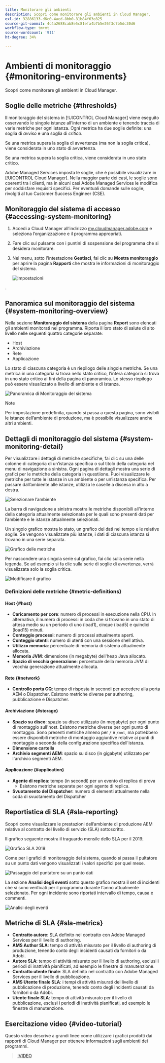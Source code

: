 ```yaml
---
title: Monitorare gli ambienti
description: Scopri come monitorare gli ambienti in Cloud Manager.
exl-id: 32886133-d6c0-4aed-8bb0-81b84f63e825
source-git-commit: 4c4a2688cab8e5c81efa4b7b5e26f3c7b5dc30d6
workflow-type: tm+mt
source-wordcount: '911'
ht-degree: 34%

---
```



# Ambienti di monitoraggio {#monitoring-environments}

Scopri come monitorare gli ambienti in Cloud Manager.

## Soglie delle metriche {#thresholds}

Il monitoraggio del sistema in [!UICONTROL Cloud Manager] viene eseguito osservando le singole istanze all’interno di un ambiente e tenendo traccia di varie metriche per ogni istanza. Ogni metrica ha due soglie definite: una soglia di *avviso* e una soglia di *critico*.

Se una metrica supera la soglia di avvertenza (ma non la soglia critica), viene considerata in uno stato di avvertenza.

Se una metrica supera la soglia critica, viene considerata in uno stato critico.

Adobe Managed Services imposta le soglie, che è possibile visualizzare in [!UICONTROL Cloud Manager]. Nella maggior parte dei casi, le soglie sono coerenti tra i clienti, ma in alcuni casi Adobe Managed Services le modifica per soddisfare requisiti specifici. Per eventuali domande sulle soglie, rivolgiti al tuo Customer Success Engineer (CSE).

## Monitoraggio del sistema di accesso {#accessing-system-monitoring}

1. Accedi a Cloud Manager all’indirizzo [my.cloudmanager.adobe.com](https://my.cloudmanager.adobe.com) e seleziona l’organizzazione e il programma appropriati.

1. Fare clic sul pulsante con i puntini di sospensione del programma che si desidera monitorare.
1. Nel menu, sotto l&#39;intestazione **Gestisci**, fai clic su **Mostra monitoraggio** per aprire la pagina **Rapporti** che mostra le informazioni di monitoraggio del sistema.

   ![Impostazioni](/help/assets/first-timea1.png)

.

## Panoramica sul monitoraggio del sistema {#system-monitoring-overview}

Nella sezione **Monitoraggio del sistema** della pagina **Report** sono elencati gli ambienti monitorati nel programma. Riporta il loro stato di salute di alto livello nelle seguenti quattro categorie separate:

* Host
* Archiviazione
* Rete
* Applicazione

Lo stato di ciascuna categoria è un riepilogo delle singole metriche. Se una metrica in una categoria si trova nello stato critico, l’intera categoria si trova in uno stato critico ai fini della pagina di panoramica. Lo stesso riepilogo può essere visualizzato a livello di ambiente e di istanza.

![Panoramica di Monitoraggio del sistema](/help/assets/System-Monitoring-Reports.png)

>[!NOTE]
>
>Per impostazione predefinita, quando si passa a questa pagina, sono visibili le istanze dell’ambiente di produzione, ma è possibile visualizzare anche altri ambienti.

## Dettagli di monitoraggio del sistema {#system-monitoring-detail}

Per visualizzare i dettagli di metriche specifiche, fai clic su una delle colonne di categoria di un’istanza specifica o sul titolo della categoria nel menu di navigazione a sinistra. Ogni pagina di dettagli mostra una serie di grafici per le metriche della categoria in questiione. Puoi visualizzare le metriche per tutte le istanze in un ambiente o per un’istanza specifica. Per passare dall’ambiente alle istanze, utilizza le caselle a discesa in alto a destra.

![Selezionare l’ambiente](/help/assets/System_Monitoring1.png)

La barra di navigazione a sinistra mostra le metriche disponibili all’interno della categoria attualmente selezionata per le quali sono presenti dati per l’ambiente e le istanze attualmente selezionati.

Un singolo grafico mostra lo stato, un grafico dei dati nel tempo e le relative soglie. Se vengono visualizzate più istanze, i dati di ciascuna istanza si trovano in una serie separata.

![Grafico delle metriche](/help/assets/Monitoring_Graphs1.png)

Per nascondere una singola serie sul grafico, fai clic sulla serie nella legenda.
Se ad esempio si fa clic sulla serie di soglie di avvertenza, verrà visualizzata solo la soglia critica.

![Modificare il grafico](/help/assets/Monitoring_Graphs2.png)

### Definizioni delle metriche {#metric-definitions}

#### Host {#host}

* **Caricamento per core**: numero di processi in esecuzione nella CPU. In alternativa, il numero di processi in coda che si trovano in uno stato di attesa medio su un periodo di uno (load1), cinque (load5) e quindici (load15) minuti.
* **Conteggio processi**: numero di processi attualmente aperti.
* **Conteggio utenti**: numero di utenti con una sessione shell attiva.
* **Utilizzo memoria**: percentuale di memoria di sistema attualmente allocata.
* **Memoria JVM**: dimensione (in megabyte) dell&#39;heap Java allocato.
* **Spazio di vecchia generazione**: percentuale della memoria JVM di vecchia generazione attualmente allocata.

#### Rete {#network}

* **Controllo porta CQ**: tempo di risposta in secondi per accedere alla porta AEM o Dispatcher. Esistono metriche diverse per authoring, pubblicazione e Dispatcher.

#### Archiviazione {#storage}

* **Spazio su disco**: spazio su disco utilizzato (in megabyte) per ogni punto di montaggio sull&#39;host. Esistono metriche diverse per ogni punto di montaggio. Sono presenti metriche almeno per `/` e `/mnt`, ma potrebbero essere disponibili metriche di montaggio aggiuntive relative ai punti di montaggio a seconda della configurazione specifica dell&#39;istanza.
* **Dimensione cartella**
* **Archivio segmenti AEM**: spazio su disco (in gigabyte) utilizzato per l&#39;archivio segmenti AEM.

#### Applicazione {#application}

* **Agente di replica**: tempo (in secondi) per un evento di replica di prova
   * Esistono metriche separate per ogni agente di replica.
* **Svuotamento del Dispatcher**: numero di elementi attualmente nella coda di svuotamento del Dispatcher

## Reportistica di SLA {#sla-reporting}

Scopri come visualizzare le prestazioni dell’ambiente di produzione AEM relative al contratto del livello di servizio (SLA) sottoscritto.

Il grafico seguente mostra il traguardo mensile dello SLA per il 2019.

![Grafico SLA 2018](/help/assets/SLA-Reports-one.png)

Come per i grafici di monitoraggio del sistema, quando si passa il pultatore su un punto dati vengono visualizzati i valori specifici per quel mese.

![Passaggio del puntatore su un punto dati](/help/assets/SLA-Reports-two.png)

La sezione **Analisi degli eventi** sotto questo grafico mostra il set di incidenti che si sono verificati per il programma durante l&#39;anno attualmente selezionato. Per ogni incidente sono riportati intervallo di tempo, causa e commenti.

![Analisi degli eventi](/help/assets/sla-reporting3.png)

## Metriche di SLA {#sla-metrics}

* **Contratto autore**: SLA definito nel contratto con Adobe Managed Services per il livello di authoring.
* **AMS Author SLA**: tempo di attività misurato per il livello di authoring di produzione, tenendo conto degli incidenti causati da fornitori o da Adobi.
* **Autore SLA**: tempo di attività misurato per il livello di authoring, esclusi i periodi di inattività pianificati, ad esempio le finestre di manutenzione.
* **Contratto utente finale**: SLA definito nel contratto con Adobe Managed Services per il livello di pubblicazione.
* **AMS Utente finale SLA**: i tempi di attività misurati del livello di pubblicazione di produzione, tenendo conto degli incidenti causati da fornitori o da Adobi.
* **Utente finale SLA**: tempo di attività misurato per il livello di pubblicazione, esclusi i periodi di inattività pianificati, ad esempio le finestre di manutenzione.

## Esercitazione video {#video-tutorial}

Questo video descrive a grandi linee come utilizzare i grafici prodotti dai rapporti di Cloud Manager per ottenere informazioni sugli ambienti dei programmi.

>[!VIDEO](https://video.tv.adobe.com/v/26315/)
